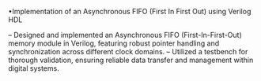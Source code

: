 •Implementation of an Asynchronous FIFO (First In First Out) using Verilog HDL

– Designed and implemented an Asynchronous FIFO (First-In-First-Out) memory module in Verilog, featuring robust pointer
handling and synchronization across different clock domains.
– Utilized a testbench for thorough validation, ensuring reliable data transfer and management within digital systems.
